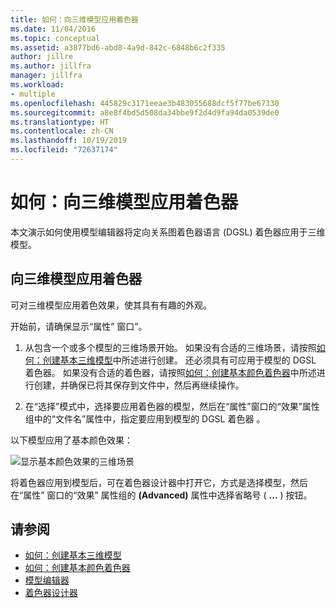 ```yaml
---
title: 如何：向三维模型应用着色器
ms.date: 11/04/2016
ms.topic: conceptual
ms.assetid: a3877bd6-abd8-4a9d-842c-6848b6c2f335
author: jillre
ms.author: jillfra
manager: jillfra
ms.workload:
- multiple
ms.openlocfilehash: 445829c3171eeae3b483055688dcf5f77be67330
ms.sourcegitcommit: a8e8f4bd5d508da34bbe9f2d4d9fa94da0539de0
ms.translationtype: HT
ms.contentlocale: zh-CN
ms.lasthandoff: 10/19/2019
ms.locfileid: "72637174"
---
```

# <a name="how-to-apply-a-shader-to-a-3d-model"></a>如何：向三维模型应用着色器

本文演示如何使用模型编辑器将定向关系图着色器语言 (DGSL) 着色器应用于三维模型。

## <a name="apply-a-shader-to-a-3d-model"></a>向三维模型应用着色器

可对三维模型应用着色效果，使其具有有趣的外观。

开始前，请确保显示“属性”  窗口”。

1. 从包含一个或多个模型的三维场景开始。 如果没有合适的三维场景，请按照[如何：创建基本三维模型](../designers/how-to-create-a-basic-3-d-model.md)中所述进行创建。 还必须具有可应用于模型的 DGSL 着色器。 如果没有合适的着色器，请按照[如何：创建基本颜色着色器](../designers/how-to-create-a-basic-color-shader.md)中所述进行创建，并确保已将其保存到文件中，然后再继续操作。

2. 在“选择”模式中，选择要应用着色器的模型，然后在“属性”窗口的“效果”属性组中的“文件名”属性中，指定要应用到模型的 DGSL 着色器     。

以下模型应用了基本颜色效果：

![显示基本颜色效果的三维场景](../designers/media/digit-3d-model-effect.png)

将着色器应用到模型后，可在着色器设计器中打开它，方式是选择模型，然后在“属性”  窗口的“效果”  属性组的 **(Advanced)** 属性中选择省略号 ( **...** ) 按钮。

## <a name="see-also"></a>请参阅

- [如何：创建基本三维模型](../designers/how-to-create-a-basic-3-d-model.md)
- [如何：创建基本颜色着色器](../designers/how-to-create-a-basic-color-shader.md)
- [模型编辑器](../designers/model-editor.md)
- [着色器设计器](../designers/shader-designer.md)